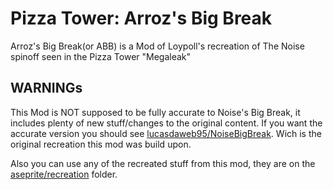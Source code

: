 # Pizza Tower: Arroz's Big Break
Arroz's Big Break(or ABB) is a Mod of Loypoll's recreation of The Noise spinoff seen in the Pizza Tower "Megaleak"

## WARNINGs
This Mod is NOT supposed to be fully accurate to Noise's Big Break, it includes plenty of new stuff/changes to the original content. If you want the accurate version you should see [lucasdaweb95/NoiseBigBreak](https://github.com/lucasdaweb95/NoiseBigBreak). Wich is the original recreation this mod was build upon.

Also you can use any of the recreated stuff from this mod, they are on the [aseprite/recreation](https://github.com/Nestomiau/ArrozBigBreak/tree/main/aseprite/recreations) folder.
